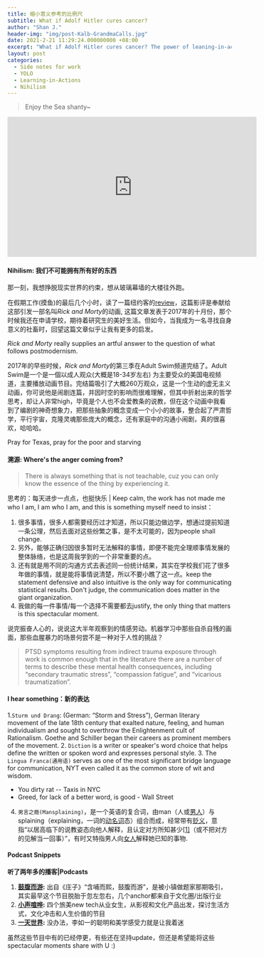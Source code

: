 ```yaml
---
title: 缩小意义参考的比例尺
subtitle: What if Adolf Hitler cures cancer?
author: "Shan J."
header-img: "img/post-Kalb-GrandmaCalls.jpg"
date: 2021-2-21 11:29:24.000000000 +08:00
excerpt: "What if Adolf Hitler cures cancer? The power of leaning-in-action"
layout: post
categories:
  - Side notes for work
  - YOLO
  - Learning-in-Actions
  - Nihilism
---
```


> Enjoy the Sea shanty~

<iframe width="560" height="315" src="https://www.youtube-nocookie.com/embed/8ZY-3onZfnw" frameborder="0" allow="accelerometer; autoplay; clipboard-write; encrypted-media; gyroscope; picture-in-picture" allowfullscreen></iframe>

#### Nihilism: 我们不可能拥有所有好的东西

那一刻，我想挣脱现实世界的约束，想从玻璃幕墙的大楼往外跑。

在假期工作(摸鱼)的最后几个小时，读了一篇纽约客的[review](https://www.newyorker.com/culture/cultural-comment/rick-and-morty-is-just-the-show-we-need-for-the-american-apocalypse)，这篇影评是奉献给这部引发一部名叫*Rick and Morty*的动画, 这篇文章发表于2017年的十月份，那个时候我还在申请学校，期待着研究生的美好生活。但如今，当我成为一名寻找自身意义的社畜时，回望这篇文章似乎让我有更多的启发。

*Rick and Morty* really supplies an artful answer to the question of what follows postmodernism.

2017年的早些时候，*Rick and Morty*的第三季在Adult Swim频道完结了。Adult Swim是一个是一個以成人观众(大概是18-34岁左右) 为主要受众的美国电视频道，主要播放动画节目。完结篇吸引了大概260万观众，这是一个生动的虚无主义动画，你可说他是闹剧连篇，并因时空的影响而很难理解，但其中折射出来的哲学思考，却让人非常high，毕竟是个人也不会爱教条的说教，但在这个动画中我看到了编剧的神奇想象力，把那些抽象的概念变成一个小小的故事，整合起了严肃哲学，平行宇宙，克隆灵魂那些庞大的概念，还有家庭中的沟通小闹剧，真的很喜欢，哈哈哈。

Pray for Texas, pray for the poor and starving


#### 溯源: Where's the anger coming from?

> There is always something that is not teachable, cuz you can only know the essence of the thing by experiencing it.

思考的：每天进步一点点，也挺快乐 | Keep calm, the work has not made me who I am, I am who I am, and this is something myself need to insist：

1. 很多事情，很多人都需要经历过才知道，所以只能边做边学，想通过提前知道一条公理，然后去面对这些纷繁之事，是不太可能的，因为people shall change.
2. 另外，能够正确归因很多暂时无法解释的事情，即便不能完全理顺事情发展的整体脉络，也是这周我学到的一个非常重要的点。
3. 还有就是用不同的沟通方式去表述同一份统计结果，其实在学校我们花了很多年做的事情，就是能将事情说清楚，所以不要小瞧了这一点。keep the statement defensive and also intuitive is the only way for communicating statistical results. Don't judge, the communication does matter in the giant organization.
4. 我做的每一件事情/每一个选择不需要都去justify, the only thing that matters is this spectacular moment.

说完振奋人心的，说说这大半年观察到的情感劳动。机器学习中那些自杀自残的画面，那些血腥暴力的场景何尝不是一种对于人性的挑战？
> PTSD symptoms resulting from indirect trauma exposure through work is common enough that in the literature there are a number of terms to describe these mental health consequences, including “secondary traumatic stress”, “compassion fatigue”, and “vicarious traumatization”.

#### I hear something：新的表达

1.`Sturm und Drang`: (German: “Storm and Stress”), German literary movement of the late 18th century that exalted nature, feeling, and human individualism and sought to overthrow the Enlightenment cult of Rationalism. Goethe and Schiller began their careers as prominent members of the movement.
2. `Diction` is a writer or speaker's word choice that helps define the written or spoken word and expresses personal style.
3. The `Lingua Franca(通用语)` serves as one of the most significant bridge language for communication, NYT even called it as the common store of wit and wisdom.
   * You dirty rat -- Taxis in NYC
   * Greed, for lack of a better word, is good - Wall Street
4. `男言之瘾(Mansplaining)`，是一个英语的复合词，由man（人或[男人](https://zh.wikipedia.org/wiki/男人)）与splaining（explaining，一词的[动名词](https://zh.wikipedia.org/wiki/動名詞)态）组合而成，经常带有[贬义](https://zh.wikipedia.org/wiki/貶義)，意指“以居高临下的说教姿态向他人解释，且认定对方所知甚少[[1\]](https://zh.wikipedia.org/zh-cn/Mansplaining#cite_note-:0-1)（或不把对方的见解当一回事）”，有时又特指男人向[女人](https://zh.wikipedia.org/wiki/女人)解释她已知的事物.


#### Podcast Snippets

**听了两年多的播客|Podcasts**
1. **[鼓腹而游](https://www.xiaoyuzhoufm.com/podcast/5f2162169504bbdb772facc3):** 出自《庄子》“含哺而熙，鼓腹而游”，是被小镇做题家那期吸引，其实最早这个节目脱胎于忽左忽右，几个anchor都来自于文化圈/出版行业
2. **[小声喧哗](https://loudmurmursfm.com/):** 四个旅美new tech从业女生，从影视和文化产品出发，探讨生活方式，文化冲击和人生价值的节目
3. **[一天世界](http://yitianshijie.net):** 没办法，李如一的聪明和美学感受力就是让我着迷

虽然这些节目中有的已经停更，有些还在坚持update，但还是希望能将这些spectacular moments share with U :)
